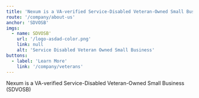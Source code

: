 ```yaml
---
title: 'Nexum is a VA-verified Service-Disabled Veteran-Owned Small Business (SDVOSB)'
route: '/company/about-us'
anchor: 'SDVOSB'
imgs:
  - name: SDVOSB'
    url: '/logo-asdad-color.png'
    link: null
    alt: 'Service Disabled Veteran Owned Small Business'
buttons:
  - label: 'Learn More'
    link: '/company/veterans'
---
```


Nexum is a VA-verified Service-Disabled Veteran-Owned Small Business (SDVOSB)
